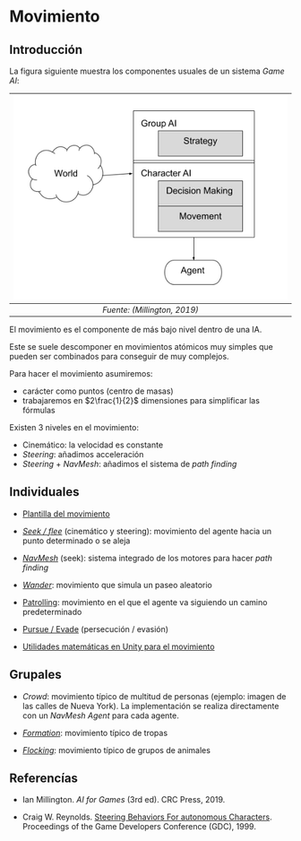 # Movimiento

## Introducción

La figura siguiente muestra los componentes usuales de un sistema *Game AI*:

|![Esquema GameAI](figures/esquema.png)|
|:--:| 
| *Fuente: (Millington, 2019)* |

El movimiento es el componente de más bajo nivel dentro de una IA.

Este se suele descomponer en movimientos atómicos muy simples que pueden ser combinados para conseguir de muy complejos.

Para hacer el movimiento asumiremos:
- carácter como puntos (centro de masas)
- trabajaremos en $2\frac{1}{2}$ dimensiones para simplificar las fórmulas

Existen 3 niveles en el movimiento:
- Cinemático: la velocidad es constante
- *Steering*: añadimos acceleración
- *Steering* + *NavMesh*: añadimos el sistema de *path finding*

## Individuales

- [Plantilla del movimiento](template.sp.md)

- *[Seek / flee](seek.sp.md)* (cinemático y steering): movimiento del agente hacia un punto determinado o se aleja

- *[NavMesh](navmesh.sp.md)* (seek): sistema integrado de los motores para hacer *path finding*

- *[Wander](wander.sp.md)*: movimiento que simula un paseo aleatorio

- [Patrolling](patrolling.sp.md): movimiento en el que el agente va siguiendo un camino predeterminado

- [Pursue / Evade](pursue.sp.md) (persecución / evasión)

- [Utilidades matemáticas en Unity para el movimiento](utils.sp.md)

## Grupales

- *Crowd*: movimiento típico de multitud de personas (ejemplo: imagen de las calles de Nueva York). La implementación se realiza directamente con un *NavMesh Agent* para cada agente.

- *[Formation](formacio.sp.md)*: movimiento típico de tropas

- *[Flocking](flocking.md)*: movimiento típico de grupos de animales

## Referencías

- Ian Millington. *AI for Games* (3rd ed). CRC Press, 2019.

- Craig W. Reynolds. [Steering Behaviors For autonomous Characters](http://www.red3d.com/cwr/papers/1999/gdc99steer.pdf). Proceedings of the Game Developers Conference (GDC), 1999.

